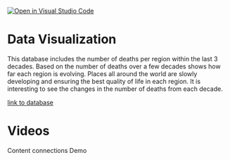 [![Open in Visual Studio Code](https://classroom.github.com/assets/open-in-vscode-c66648af7eb3fe8bc4f294546bfd86ef473780cde1dea487d3c4ff354943c9ae.svg)](https://classroom.github.com/online_ide?assignment_repo_id=9711953&assignment_repo_type=AssignmentRepo)
# Data Visualization 
This database includes the number of deaths per region within the last 3 decades. Based on the number of deaths over a few decades shows how far each region is evolving. Places all around the world are slowly developing and ensuring the best quality of life in each region. It is interesting to see the changes in the number of deaths from each decade.

[link to database](https://ourworldindata.org/life-expectancy)
# Videos
Content connections
Demo


